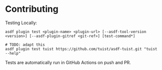 # Contributing

Testing Locally:

```shell
asdf plugin test <plugin-name> <plugin-url> [--asdf-tool-version <version>] [--asdf-plugin-gitref <git-ref>] [test-command*]

# TODO: adapt this
asdf plugin test tuist https://github.com/tuist/asdf-tuist.git "tuist --help"
```

Tests are automatically run in GitHub Actions on push and PR.

